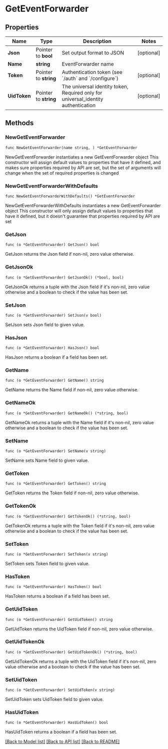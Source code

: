 # GetEventForwarder

## Properties

Name | Type | Description | Notes
------------ | ------------- | ------------- | -------------
**Json** | Pointer to **bool** | Set output format to JSON | [optional] 
**Name** | **string** | EventForwarder name | 
**Token** | Pointer to **string** | Authentication token (see &#x60;/auth&#x60; and &#x60;/configure&#x60;) | [optional] 
**UidToken** | Pointer to **string** | The universal identity token, Required only for universal_identity authentication | [optional] 

## Methods

### NewGetEventForwarder

`func NewGetEventForwarder(name string, ) *GetEventForwarder`

NewGetEventForwarder instantiates a new GetEventForwarder object
This constructor will assign default values to properties that have it defined,
and makes sure properties required by API are set, but the set of arguments
will change when the set of required properties is changed

### NewGetEventForwarderWithDefaults

`func NewGetEventForwarderWithDefaults() *GetEventForwarder`

NewGetEventForwarderWithDefaults instantiates a new GetEventForwarder object
This constructor will only assign default values to properties that have it defined,
but it doesn't guarantee that properties required by API are set

### GetJson

`func (o *GetEventForwarder) GetJson() bool`

GetJson returns the Json field if non-nil, zero value otherwise.

### GetJsonOk

`func (o *GetEventForwarder) GetJsonOk() (*bool, bool)`

GetJsonOk returns a tuple with the Json field if it's non-nil, zero value otherwise
and a boolean to check if the value has been set.

### SetJson

`func (o *GetEventForwarder) SetJson(v bool)`

SetJson sets Json field to given value.

### HasJson

`func (o *GetEventForwarder) HasJson() bool`

HasJson returns a boolean if a field has been set.

### GetName

`func (o *GetEventForwarder) GetName() string`

GetName returns the Name field if non-nil, zero value otherwise.

### GetNameOk

`func (o *GetEventForwarder) GetNameOk() (*string, bool)`

GetNameOk returns a tuple with the Name field if it's non-nil, zero value otherwise
and a boolean to check if the value has been set.

### SetName

`func (o *GetEventForwarder) SetName(v string)`

SetName sets Name field to given value.


### GetToken

`func (o *GetEventForwarder) GetToken() string`

GetToken returns the Token field if non-nil, zero value otherwise.

### GetTokenOk

`func (o *GetEventForwarder) GetTokenOk() (*string, bool)`

GetTokenOk returns a tuple with the Token field if it's non-nil, zero value otherwise
and a boolean to check if the value has been set.

### SetToken

`func (o *GetEventForwarder) SetToken(v string)`

SetToken sets Token field to given value.

### HasToken

`func (o *GetEventForwarder) HasToken() bool`

HasToken returns a boolean if a field has been set.

### GetUidToken

`func (o *GetEventForwarder) GetUidToken() string`

GetUidToken returns the UidToken field if non-nil, zero value otherwise.

### GetUidTokenOk

`func (o *GetEventForwarder) GetUidTokenOk() (*string, bool)`

GetUidTokenOk returns a tuple with the UidToken field if it's non-nil, zero value otherwise
and a boolean to check if the value has been set.

### SetUidToken

`func (o *GetEventForwarder) SetUidToken(v string)`

SetUidToken sets UidToken field to given value.

### HasUidToken

`func (o *GetEventForwarder) HasUidToken() bool`

HasUidToken returns a boolean if a field has been set.


[[Back to Model list]](../README.md#documentation-for-models) [[Back to API list]](../README.md#documentation-for-api-endpoints) [[Back to README]](../README.md)


